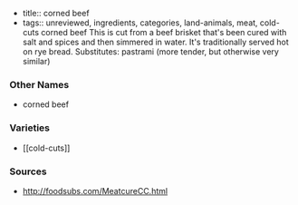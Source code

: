 - title:: corned beef
- tags:: unreviewed, ingredients, categories, land-animals, meat, cold-cuts
corned beef This is cut from a beef brisket that's been cured with salt and spices and then simmered in water. It's traditionally served hot on rye bread. Substitutes: pastrami (more tender, but otherwise very similar)

### Other Names

* corned beef

### Varieties

* [[cold-cuts]]

### Sources
* http://foodsubs.com/MeatcureCC.html
